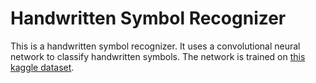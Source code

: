 # Handwritten Symbol Recognizer

This is a handwritten symbol recognizer. It uses a convolutional neural network to classify handwritten symbols. The network is trained on [this kaggle dataset](https://www.kaggle.com/datasets/sagyamthapa/handwritten-math-symbols).